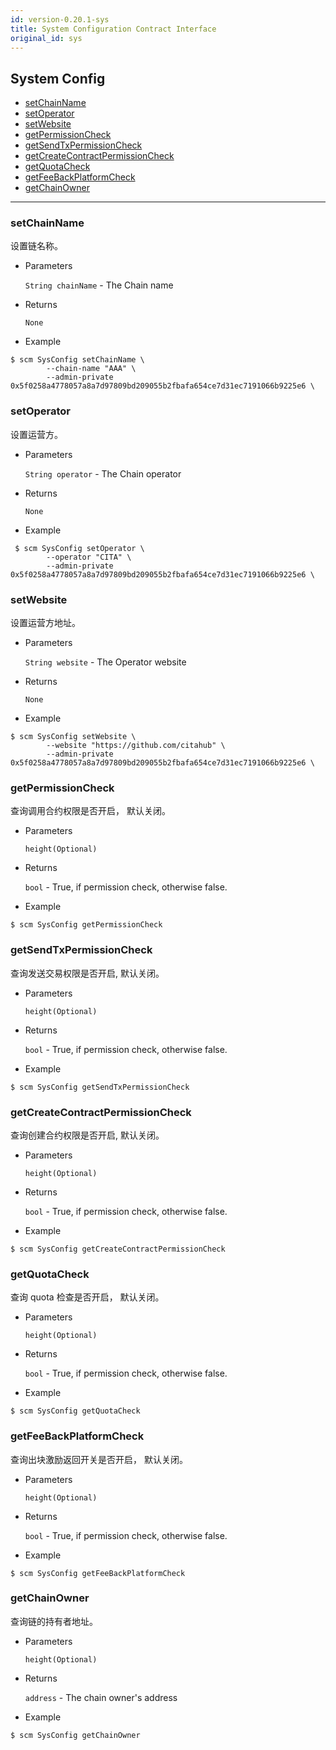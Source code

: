 ```yaml
---
id: version-0.20.1-sys
title: System Configuration Contract Interface
original_id: sys
---
```


<h2 class="hover-list">System Config</h2>

- [setChainName](#setChainName)
- [setOperator](#setOperator)
- [setWebsite](#setWebsite)
- [getPermissionCheck](#getPermissionCheck)
- [getSendTxPermissionCheck](#getSendTxPermissionCheck)
- [getCreateContractPermissionCheck](#getCreateContractPermissionCheck)
- [getQuotaCheck](#getQuotaCheck)
- [getFeeBackPlatformCheck](#getFeeBackPlatformCheck)
- [getChainOwner](#getChainOwner)

* * *

### setChainName

设置链名称。

- Parameters
    
    `String chainName` - The Chain name

- Returns
    
    `None`

- Example

```shell
$ scm SysConfig setChainName \
        --chain-name "AAA" \
        --admin-private 0x5f0258a4778057a8a7d97809bd209055b2fbafa654ce7d31ec7191066b9225e6 \
```

### setOperator

设置运营方。

- Parameters
    
    `String operator` - The Chain operator

- Returns
    
    `None`

- Example

```shell
 $ scm SysConfig setOperator \
        --operator "CITA" \
        --admin-private 0x5f0258a4778057a8a7d97809bd209055b2fbafa654ce7d31ec7191066b9225e6 \
```

### setWebsite

设置运营方地址。

- Parameters
    
    `String website` - The Operator website

- Returns
    
    `None`

- Example

```shell
$ scm SysConfig setWebsite \
        --website "https://github.com/citahub" \
        --admin-private 0x5f0258a4778057a8a7d97809bd209055b2fbafa654ce7d31ec7191066b9225e6 \
```

### getPermissionCheck

查询调用合约权限是否开启， 默认关闭。

- Parameters
    
    `height(Optional)`

- Returns
    
    `bool` - True, if permission check, otherwise false.

- Example

```shell
$ scm SysConfig getPermissionCheck
```

### getSendTxPermissionCheck

查询发送交易权限是否开启, 默认关闭。

- Parameters
    
    `height(Optional)`

- Returns
    
    `bool` - True, if permission check, otherwise false.

- Example

```shell
$ scm SysConfig getSendTxPermissionCheck
```

### getCreateContractPermissionCheck

查询创建合约权限是否开启, 默认关闭。

- Parameters
    
    `height(Optional)`

- Returns
    
    `bool` - True, if permission check, otherwise false.

- Example

```shell
$ scm SysConfig getCreateContractPermissionCheck
```

### getQuotaCheck

查询 quota 检查是否开启， 默认关闭。

- Parameters
    
    `height(Optional)`

- Returns
    
    `bool` - True, if permission check, otherwise false.

- Example

```shell
$ scm SysConfig getQuotaCheck
```

### getFeeBackPlatformCheck

查询出块激励返回开关是否开启， 默认关闭。

- Parameters
    
    `height(Optional)`

- Returns
    
    `bool` - True, if permission check, otherwise false.

- Example

```shell
$ scm SysConfig getFeeBackPlatformCheck
```

### getChainOwner

查询链的持有者地址。

- Parameters
    
    `height(Optional)`

- Returns
    
    `address` - The chain owner's address

- Example

```shell
$ scm SysConfig getChainOwner
```

